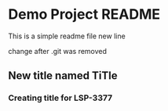 # Demo Project README

This is a simple readme file
new line

change after .git was removed

## New title named TiTle

### Creating title for LSP-3377